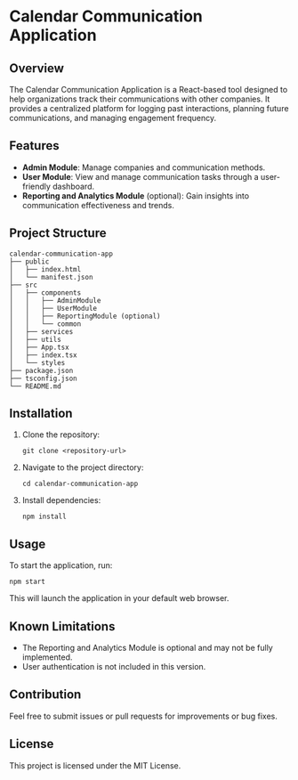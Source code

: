 # Calendar Communication Application

## Overview
The Calendar Communication Application is a React-based tool designed to help organizations track their communications with other companies. It provides a centralized platform for logging past interactions, planning future communications, and managing engagement frequency.

## Features
- **Admin Module**: Manage companies and communication methods.
- **User Module**: View and manage communication tasks through a user-friendly dashboard.
- **Reporting and Analytics Module** (optional): Gain insights into communication effectiveness and trends.

## Project Structure
```
calendar-communication-app
├── public
│   ├── index.html
│   └── manifest.json
├── src
│   ├── components
│   │   ├── AdminModule
│   │   ├── UserModule
│   │   ├── ReportingModule (optional)
│   │   └── common
│   ├── services
│   ├── utils
│   ├── App.tsx
│   ├── index.tsx
│   └── styles
├── package.json
├── tsconfig.json
└── README.md
```

## Installation
1. Clone the repository:
   ```
   git clone <repository-url>
   ```
2. Navigate to the project directory:
   ```
   cd calendar-communication-app
   ```
3. Install dependencies:
   ```
   npm install
   ```

## Usage
To start the application, run:
```
npm start
```
This will launch the application in your default web browser.

## Known Limitations
- The Reporting and Analytics Module is optional and may not be fully implemented.
- User authentication is not included in this version.

## Contribution
Feel free to submit issues or pull requests for improvements or bug fixes.

## License
This project is licensed under the MIT License.